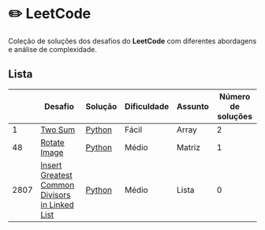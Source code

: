 # ✏️ LeetCode 

Coleção de soluções dos desafios do **LeetCode** com diferentes abordagens e análise de complexidade. 

## Lista 

|   | Desafio | Solução | Dificuldade | Assunto | Número de soluções |
|---| ----- | -------- | ---------- | --------------------------| ------------------------------- |
|1|[Two Sum](https://leetcode.com/problems/two-sum/) | [Python](./array_e_hash/TwoSum.ipynb) |Fácil| Array | 2 | 
|48|[Rotate Image](https://leetcode.com/problems/rotate-image/) | [Python](./array_e_hash/RotateImage.ipynb) | Médio | Matriz | 1 |
|2807|[Insert Greatest Common Divisors in Linked List](https://leetcode.com/problems/insert-greatest-common-divisors-in-linked-list/) | [Python](./lista/Insert_Greatest_Common_Divisors_in_Linked_List) | Médio | Lista | 0 | 
